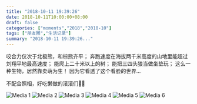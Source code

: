 ```yaml
---
title: "2018-10-11 19:39:26"
date: 2018-10-11T10:00:00+08:00
draft: false
categories: ["moments","2018","2018-10"]
tags: ["朋友圈","生活记录"]
summary: "2018-10-11 19:39:26..."
---
```


咬合力仅次于北极熊，和棕熊齐平；
奔跑速度在海拔两千米高度的山地里能超过刘翔平地最高速度；
能爬上二十米以上的树；
能把三四头狼当做坐垫玩；
这么一种生物，居然靠卖萌为生！
因为它看透了这个看脸的世界...

不配合照相，好吃懒做的滚滚们🐼🐼

![Media 1](/Moments/photos/2018-10-11/201810111939260.jpg)
![Media 2](/Moments/photos/2018-10-11/201810111939261.jpg)
![Media 3](/Moments/photos/2018-10-11/201810111939262.jpg)
![Media 4](/Moments/photos/2018-10-11/201810111939263.jpg)
![Media 5](/Moments/photos/2018-10-11/201810111939264.jpg)
![Media 6](/Moments/photos/2018-10-11/201810111939265.jpg)

